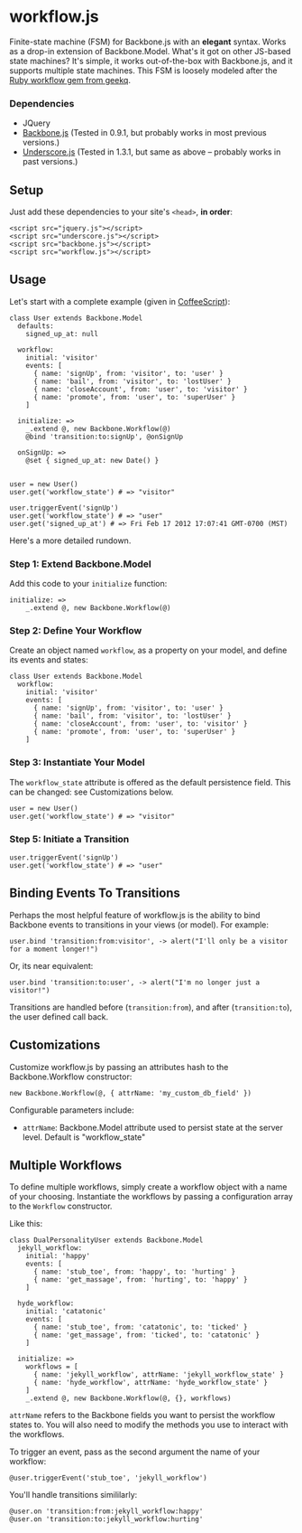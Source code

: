 # workflow.js

Finite-state machine (FSM) for Backbone.js with an **elegant** syntax. Works as a drop-in extension of Backbone.Model. What's it got on other JS-based state machines? It's simple, it works out-of-the-box with Backbone.js, and it supports multiple state machines. This FSM is loosely modeled after the [Ruby workflow gem from geekq](https://github.com/geekq/workflow).

### Dependencies
* JQuery
* [Backbone.js](http://documentcloud.github.com/backbone/) (Tested in 0.9.1, but probably works in most previous versions.)
* [Underscore.js](http://documentcloud.github.com/underscore/) (Tested in 1.3.1, but same as above – probably works in past versions.)

## Setup

Just add these dependencies to your site's `<head>`, **in order**:

```
<script src="jquery.js"></script>
<script src="underscore.js"></script>
<script src="backbone.js"></script>
<script src="workflow.js"></script>
```

## Usage

Let's start with a complete example (given in [CoffeeScript](http://coffeescript.org/)):

```
class User extends Backbone.Model
  defaults:
    signed_up_at: null

  workflow:
    initial: 'visitor'
    events: [
      { name: 'signUp', from: 'visitor', to: 'user' }
      { name: 'bail', from: 'visitor', to: 'lostUser' }
      { name: 'closeAccount', from: 'user', to: 'visitor' }
      { name: 'promote', from: 'user', to: 'superUser' }
    ]

  initialize: =>
    _.extend @, new Backbone.Workflow(@)
    @bind 'transition:to:signUp', @onSignUp
  
  onSignUp: =>
    @set { signed_up_at: new Date() }


user = new User()
user.get('workflow_state') # => "visitor"

user.triggerEvent('signUp')
user.get('workflow_state') # => "user"
user.get('signed_up_at') # => Fri Feb 17 2012 17:07:41 GMT-0700 (MST)
```

Here's a more detailed rundown.

### Step 1: Extend Backbone.Model

Add this code to your `initialize` function:

```
initialize: =>
    _.extend @, new Backbone.Workflow(@)
```

### Step 2: Define Your Workflow

Create an object named `workflow`, as a property on your model, and define its events and states:

```
class User extends Backbone.Model
  workflow:
    initial: 'visitor'
    events: [
      { name: 'signUp', from: 'visitor', to: 'user' }
      { name: 'bail', from: 'visitor', to: 'lostUser' }
      { name: 'closeAccount', from: 'user', to: 'visitor' }
      { name: 'promote', from: 'user', to: 'superUser' }
    ]
```

### Step 3: Instantiate Your Model

The `workflow_state` attribute is offered as the default persistence field. This can be changed: see Customizations below.
```
user = new User()
user.get('workflow_state') # => "visitor"
```

### Step 5: Initiate a Transition

```
user.triggerEvent('signUp')
user.get('workflow_state') # => "user"
```

## Binding Events To Transitions

Perhaps the most helpful feature of workflow.js is the ability to bind Backbone events to transitions in your views (or model). For example:

```
user.bind 'transition:from:visitor', -> alert("I'll only be a visitor for a moment longer!")
```

Or, its near equivalent:

```
user.bind 'transition:to:user', -> alert("I'm no longer just a visitor!")
```

Transitions are handled before (`transition:from`), and after (`transition:to`), the user defined call back.

## Customizations

Customize workflow.js by passing an attributes hash to the Backbone.Workflow constructor:

```
new Backbone.Workflow(@, { attrName: 'my_custom_db_field' })
```

Configurable parameters include:

* `attrName`: Backbone.Model attribute used to persist state at the server level. Default is "workflow_state"

## Multiple Workflows

To define multiple workflows, simply create a workflow object with a name of your choosing. Instantiate the workflows by passing a configuration array to the `Workflow` constructor.

Like this:

```
class DualPersonalityUser extends Backbone.Model
  jekyll_workflow:
    initial: 'happy'
    events: [
      { name: 'stub_toe', from: 'happy', to: 'hurting' }
      { name: 'get_massage', from: 'hurting', to: 'happy' }
    ]

  hyde_workflow:
    initial: 'catatonic'
    events: [
      { name: 'stub_toe', from: 'catatonic', to: 'ticked' }
      { name: 'get_massage', from: 'ticked', to: 'catatonic' }
    ]

  initialize: =>
    workflows = [
      { name: 'jekyll_workflow', attrName: 'jekyll_workflow_state' }
      { name: 'hyde_workflow', attrName: 'hyde_workflow_state' }
    ]
    _.extend @, new Backbone.Workflow(@, {}, workflows)
```

`attrName` refers to the Backbone fields you want to persist the workflow states to. You will also need to modify the methods you use to interact with the workflows.

To trigger an event, pass as the second argument the name of your workflow:

```
@user.triggerEvent('stub_toe', 'jekyll_workflow')
```

You'll handle transitions simililarly:

```
@user.on 'transition:from:jekyll_workflow:happy'
@user.on 'transition:to:jekyll_workflow:hurting'
```
